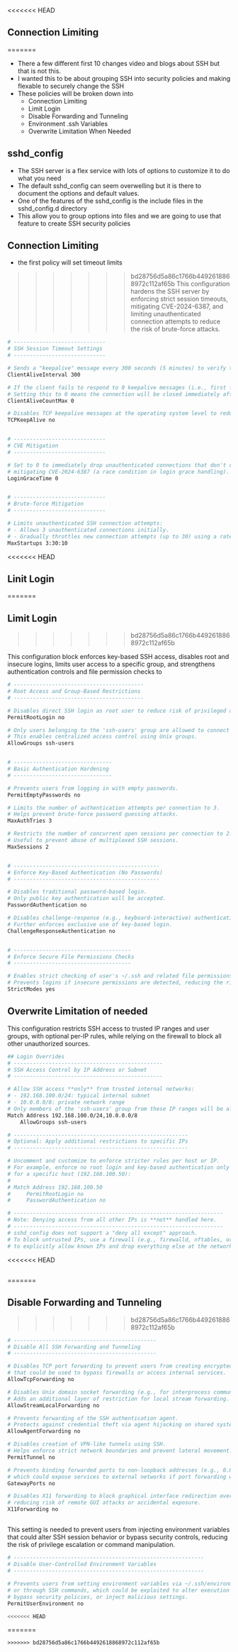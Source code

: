 
<<<<<<< HEAD
## Connection Limiting

=======
- There a few different first 10 changes video and blogs about SSH but that is not this.
- I wanted this to be about grouping SSH into security policies and making flexable to securely change the SSH 
- These policies will be broken down into
    - Connection Limiting
    - Limit Login
    - Disable Forwarding and Tunneling
    - Environment .ssh Variables
    - Overwrite Limitation When Needed
 
## sshd_config
- The SSH server is a flex service with lots of options to customize it to do what you need
- The default sshd_config can seem overwelling but it is there to document the options and default values.
- One of the features of the sshd_config is the include files in the sshd_config.d directory
- This allow you to group options into files and we are going to use that feature to create SSH security policies
      
## Connection Limiting

- the first policy will set timeout limits
>>>>>>> bd28756d5a86c1766b4492618868972c112af65b
This configuration hardens the SSH server by enforcing strict session timeouts, mitigating CVE-2024-6387, and limiting unauthenticated connection attempts to reduce the risk of brute-force attacks.

```bash
# -----------------------------
# SSH Session Timeout Settings
# -----------------------------

# Sends a "keepalive" message every 300 seconds (5 minutes) to verify the client is still responsive.
ClientAliveInterval 300

# If the client fails to respond to 0 keepalive messages (i.e., first failure triggers disconnect).
# Setting this to 0 means the connection will be closed immediately after the first missed response.
ClientAliveCountMax 0

# Disables TCP keepalive messages at the operating system level to reduce potential detection/exploitation.
TCPKeepAlive no


# -----------------------------
# CVE Mitigation
# -----------------------------

# Set to 0 to immediately drop unauthenticated connections that don't complete login,
# mitigating CVE-2024-6387 (a race condition in login grace handling).
LoginGraceTime 0


# -----------------------------
# Brute-force Mitigation
# -----------------------------

# Limits unauthenticated SSH connection attempts:
# - Allows 3 unauthenticated connections initially.
# - Gradually throttles new connection attempts (up to 30) using a rate of 1 every 10 seconds.
MaxStartups 3:30:10

```


<<<<<<< HEAD
## Linit Login
=======
## Limit Login
>>>>>>> bd28756d5a86c1766b4492618868972c112af65b

This configuration block enforces key-based SSH access, disables root and insecure logins, limits user access to a specific group, and strengthens authentication controls and file permission checks to 

```bash
# -----------------------------------------
# Root Access and Group-Based Restrictions
# -----------------------------------------

# Disables direct SSH login as root user to reduce risk of privileged account compromise.
PermitRootLogin no

# Only users belonging to the 'ssh-users' group are allowed to connect via SSH.
# This enables centralized access control using Unix groups.
AllowGroups ssh-users


# -------------------------------
# Basic Authentication Hardening
# -------------------------------

# Prevents users from logging in with empty passwords.
PermitEmptyPasswords no

# Limits the number of authentication attempts per connection to 3.
# Helps prevent brute-force password guessing attacks.
MaxAuthTries 3

# Restricts the number of concurrent open sessions per connection to 2.
# Useful to prevent abuse of multiplexed SSH sessions.
MaxSessions 2


# ----------------------------------------------
# Enforce Key-Based Authentication (No Passwords)
# ----------------------------------------------

# Disables traditional password-based login.
# Only public key authentication will be accepted.
PasswordAuthentication no

# Disables challenge-response (e.g., keyboard-interactive) authentication.
# Further enforces exclusive use of key-based login.
ChallengeResponseAuthentication no


# -------------------------------------
# Enforce Secure File Permissions Checks
# -------------------------------------

# Enables strict checking of user's ~/.ssh and related file permissions.
# Prevents logins if insecure permissions are detected, reducing the risk of key theft.
StrictModes yes

```

## Overwrite Limitation of needed

This configuration restricts SSH access to trusted IP ranges and user groups, with optional per-IP rules, while relying on the firewall to block all other unauthorized sources.

```bash
## Login Overrides
# -----------------------------------------------
# SSH Access Control by IP Address or Subnet
# -----------------------------------------------

# Allow SSH access **only** from trusted internal networks:
# - 192.168.100.0/24: typical internal subnet
# - 10.0.0.0/8: private network range
# Only members of the 'ssh-users' group from these IP ranges will be allowed.
Match Address 192.168.100.0/24,10.0.0.0/8
    AllowGroups ssh-users

# -------------------------------------------------------
# Optional: Apply additional restrictions to specific IPs
# -------------------------------------------------------

# Uncomment and customize to enforce stricter rules per host or IP.
# For example, enforce no root login and key-based authentication only
# for a specific host (192.168.100.50):
#
# Match Address 192.168.100.50
#     PermitRootLogin no
#     PasswordAuthentication no

# ------------------------------------------------------------------
# Note: Denying access from all other IPs is **not** handled here.
# ------------------------------------------------------------------
# sshd_config does not support a "deny all except" approach.
# To block untrusted IPs, use a firewall (e.g., firewalld, nftables, or iptables)
# to explicitly allow known IPs and drop everything else at the network level.

```

<<<<<<< HEAD
##
=======
## Disable Forwarding and Tunneling
>>>>>>> bd28756d5a86c1766b4492618868972c112af65b

```bash
# ---------------------------------------------
# Disable All SSH Forwarding and Tunneling
# ---------------------------------------------

# Disables TCP port forwarding to prevent users from creating encrypted tunnels
# that could be used to bypass firewalls or access internal services.
AllowTcpForwarding no

# Disables Unix domain socket forwarding (e.g., for interprocess communication).
# Adds an additional layer of restriction for local stream forwarding.
AllowStreamLocalForwarding no

# Prevents forwarding of the SSH authentication agent.
# Protects against credential theft via agent hijacking on shared systems.
AllowAgentForwarding no

# Disables creation of VPN-like tunnels using SSH.
# Helps enforce strict network boundaries and prevent lateral movement.
PermitTunnel no

# Prevents binding forwarded ports to non-loopback addresses (e.g., 0.0.0.0),
# which could expose services to external networks if port forwarding were enabled.
GatewayPorts no

# Disables X11 forwarding to block graphical interface redirection over SSH,
# reducing risk of remote GUI attacks or accidental exposure.
X11Forwarding no


```


##
This setting is needed to prevent users from injecting environment variables that could alter SSH session behavior or bypass security controls, reducing the risk of privilege escalation or command manipulation.


```bash
# ------------------------------------------------------------
# Disable User-Controlled Environment Variables
# ------------------------------------------------------------

# Prevents users from setting environment variables via ~/.ssh/environment
# or through SSH commands, which could be exploited to alter execution behavior,
# bypass security policies, or inject malicious settings.
PermitUserEnvironment no

<<<<<<< HEAD
```
=======
```
>>>>>>> bd28756d5a86c1766b4492618868972c112af65b
